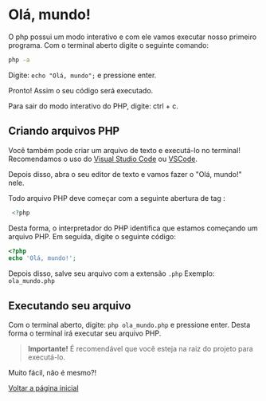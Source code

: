 # Olá, mundo!

O php possui um modo interativo e com ele vamos executar nosso primeiro programa. Com o terminal aberto digite o seguinte comando:

```bash
php -a
```
Digite: `echo "Olá, mundo";` e pressione enter.

Pronto! Assim o seu código será executado.

Para sair do modo interativo do PHP, digite: ctrl + c.

## Criando arquivos PHP

Você também pode criar um arquivo de texto e executá-lo no terminal! Recomendamos o uso do [Visual Studio Code](https://code.visualstudio.com/download)  ou [VSCode](https://vscodium.com/).

Depois disso, abra o seu editor de texto e vamos fazer o "Olá, mundo!" nele.

Todo arquivo PHP deve começar com a seguinte abertura de tag :

```php
 <?php
```
Desta forma, o interpretador do PHP identifica que estamos começando um arquivo PHP.
Em seguida, digite o seguinte código:

```php    
<?php
echo 'Olá, mundo!';
```

Depois disso, salve seu arquivo com a extensão `.php`
Exemplo: `ola_mundo.php`

## Executando seu arquivo 
Com o terminal aberto, digite: `php ola_mundo.php` e pressione enter.
Desta forma o terminal irá executar seu arquivo PHP.

> **Importante!** É recomendável que você esteja na raiz do projeto para executá-lo.

Muito fácil, não é mesmo?!

[Voltar a página inicial](../README.md)
